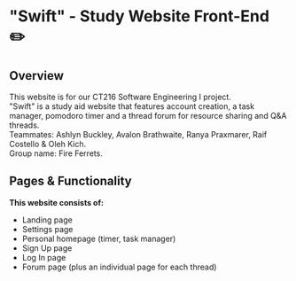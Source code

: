 # "Swift" - Study Website Front-End ✏️

## Overview
This website is for our CT216 Software Engineering I project.<br>
"Swift" is a study aid website that features account creation, a task manager, pomodoro timer and a thread forum for resource sharing and Q&A threads.<br>
Teammates: Ashlyn Buckley, Avalon Brathwaite, Ranya Praxmarer, Raif Costello & Oleh Kich.<br>
Group name: Fire Ferrets.

## Pages & Functionality
**This website consists of:** <br>
- Landing page<br>
- Settings page<br>
- Personal homepage (timer, task manager)<br>
- Sign Up page<br>
- Log In page<br>
- Forum page (plus an individual page for each thread)<br>
